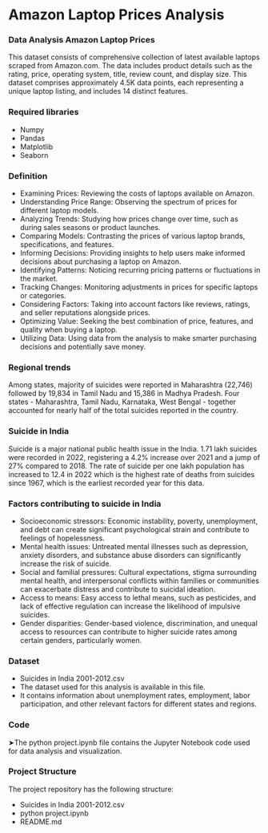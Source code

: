 # Amazon Laptop Prices Analysis
### Data Analysis Amazon Laptop Prices
This dataset consists of comprehensive collection of latest available laptops scraped from Amazon.com. The data includes product details such as the rating, price, operating system, title, review count, and display size. This dataset comprises approximately 4.5K data points, each representing a unique laptop listing, and includes 14 distinct features.
### Required libraries
- Numpy
- Pandas
- Matplotlib
- Seaborn
### Definition
- Examining Prices: Reviewing the costs of laptops available on Amazon.
- Understanding Price Range: Observing the spectrum of prices for different laptop models.
- Analyzing Trends: Studying how prices change over time, such as during sales seasons or product launches.
- Comparing Models: Contrasting the prices of various laptop brands, specifications, and features.
- Informing Decisions: Providing insights to help users make informed decisions about purchasing a laptop on Amazon.
- Identifying Patterns: Noticing recurring pricing patterns or fluctuations in the market.
- Tracking Changes: Monitoring adjustments in prices for specific laptops or categories.
- Considering Factors: Taking into account factors like reviews, ratings, and seller reputations alongside prices.
- Optimizing Value: Seeking the best combination of price, features, and quality when buying a laptop.
- Utilizing Data: Using data from the analysis to make smarter purchasing decisions and potentially save money.
### Regional trends
Among states, majority of suicides were reported in Maharashtra (22,746) followed by 19,834 in Tamil Nadu and 15,386 in Madhya Pradesh. Four states - Maharashtra, Tamil Nadu, Karnataka, West Bengal - together accounted for nearly half of the total suicides reported in the country.
### Suicide in India
Suicide is a major national public health issue in the India. 1.71 lakh suicides were recorded in 2022, registering a 4.2% increase over 2021 and a jump of 27% compared to 2018. The rate of suicide per one lakh population has increased to 12.4 in 2022 which is the highest rate of deaths from suicides since 1967, which is the earliest recorded year for this data.
### Factors contributing to suicide in India 
- Socioeconomic stressors: Economic instability, poverty, unemployment, and debt can create significant psychological strain and contribute to feelings of hopelessness.
- Mental health issues: Untreated mental illnesses such as depression, anxiety disorders, and substance abuse disorders can significantly increase the risk of suicide.
- Social and familial pressures: Cultural expectations, stigma surrounding mental health, and interpersonal conflicts within families or communities can exacerbate distress and contribute to suicidal ideation.
- Access to means: Easy access to lethal means, such as pesticides, and lack of effective regulation can increase the likelihood of impulsive suicides.
- Gender disparities: Gender-based violence, discrimination, and unequal access to resources can contribute to higher suicide rates among certain genders, particularly women.

### Dataset
- Suicides in India 2001-2012.csv
- The dataset used for this analysis is available in this file. 
- It contains information about unemployment rates, employment, labor participation, and other relevant 
     factors for different states and regions.
### Code
➤The python project.ipynb file contains the Jupyter Notebook code used for data analysis and visualization.
### Project Structure
The project repository has the following structure:
- Suicides in India 2001-2012.csv
- python project.ipynb
- README.md

